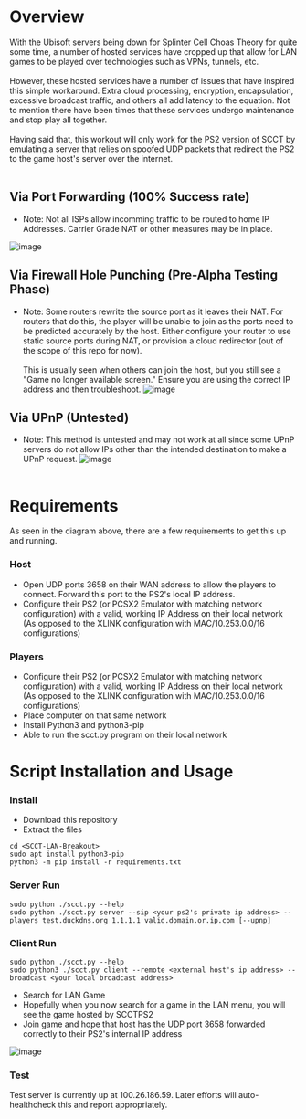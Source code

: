 # Overview
With the Ubisoft servers being down for Splinter Cell Choas Theory for quite some time, a number of hosted services have cropped up that allow for LAN games to be played over technologies such as VPNs, tunnels, etc.
<br><br>
However, these hosted services have a number of issues that have inspired this simple workaround. Extra cloud processing, encryption, encapsulation, excessive broadcast traffic, and others all add latency to the equation. Not to mention there have been times that these services undergo maintenance and stop play all together.
<br><br>
Having said that, this workout will only work for the PS2 version of SCCT by emulating a server that relies on spoofed UDP packets that redirect the PS2 to the game host's server over the internet.
<br><br>
## Via Port Forwarding (100% Success rate)
- Note: Not all ISPs allow incomming traffic to be routed to home IP Addresses. Carrier Grade NAT or other measures may be in place.

![image](https://github.com/airmon-ster/SCCT-LAN-Breakout/assets/31023869/c12369bd-9a68-4d53-87ab-636e6fe48af7)
## Via Firewall Hole Punching (Pre-Alpha Testing Phase)
- Note: Some routers rewrite the source port as it leaves their NAT. For routers that do this, the player will be unable to join as the ports need to be predicted accurately by the host. Either configure your router to use static source ports during NAT, or provision a cloud redirector (out of the scope of this repo for now).
<br><br>This is usually seen when others can join the host, but you still see a "Game no longer available screen." Ensure you are using the correct IP address and then troubleshoot.
![image](https://github.com/airmon-ster/SCCT-LAN-Breakout/assets/31023869/b6f70a6a-ac6f-481c-a634-0cb61711ba16)
## Via UPnP (Untested)
- Note: This method is untested and may not work at all since some UPnP servers do not allow IPs other than the intended destination to make a UPnP request.
  ![image](https://github.com/airmon-ster/SCCT-LAN-Breakout/assets/31023869/dfe662c6-fbc2-4f96-b9f3-50cea13a9b4a)
<br><br>
# Requirements
As seen in the diagram above, there are a few requirements to get this up and running.
<br>
### Host
- Open UDP ports 3658 on their WAN address to allow the players to connect. Forward this port to the PS2's local IP address.
- Configure their PS2 (or PCSX2 Emulator with matching network configuration) with a valid, working IP Address on their local network (As opposed to the XLINK configuration with MAC/10.253.0.0/16 configurations)
### Players
- Configure their PS2 (or PCSX2 Emulator with matching network configuration)  with a valid, working IP Address on their local network (As opposed to the XLINK configuration with MAC/10.253.0.0/16 configurations)
- Place computer on that same network
- Install Python3 and python3-pip
- Able to run the scct.py program on their local network
# Script Installation and Usage
### Install
- Download this repository
- Extract the files
```
cd <SCCT-LAN-Breakout>
sudo apt install python3-pip
python3 -m pip install -r requirements.txt
```
### Server Run
```
sudo python ./scct.py --help
sudo python ./scct.py server --sip <your ps2's private ip address> --players test.duckdns.org 1.1.1.1 valid.domain.or.ip.com [--upnp]
```
### Client Run
```
sudo python ./scct.py --help
sudo python3 ./scct.py client --remote <external host's ip address> --broadcast <your local broadcast address>
```
- Search for LAN Game
- Hopefully when you now search for a game in the LAN menu, you will see the game hosted by SCCTPS2
- Join game and hope that host has the UDP port 3658 forwarded correctly to their PS2's internal IP address
  
![image](https://github.com/airmon-ster/SCCT-LAN-Breakout/assets/31023869/ed9cc908-bb97-4cc4-85e4-9d9aa60f4715)
### Test
Test server is currently up at 100.26.186.59. Later efforts will auto-healthcheck this and report appropriately.
